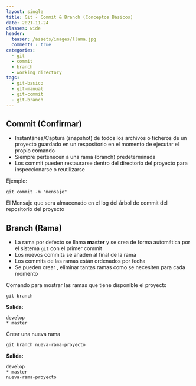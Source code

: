 ```yaml
---
layout: single
title: Git - Commit & Branch (Conceptos Básicos)
date: 2021-11-24
classes: wide
header:
  teaser: /assets/images/llama.jpg
  comments : true
categories:
  - git
  - commit
  - branch
  - working directory
tags:
  - git-basico
  - git-manual
  - git-commit
  - git-branch
---
```


## Commit (Confirmar​)

* Instantánea/Captura (snapshot) de todos los archivos o ficheros de un proyecto guardado en un respositorio en el momento de ejecutar el propio comando
* Siempre pertenecen a una rama (branch) predeterminada
* Los commit pueden restaurarse dentro del directorio del proyecto para inspeccionarse o reutilizarse

Ejemplo:

    git commit -m "mensaje"

El Mensaje que sera almacenado en el log del árbol de commit del repositorio del proyecto

## Branch (Rama)

* La rama por defecto se llama **master** y se crea de forma automática por el sistema ``git`` con el primer commit
* Los nuevos commits se añaden al final de la rama
* Los commits de las ramas están ordenados por fecha
* Se pueden crear , eliminar tantas ramas como se necesiten para cada momento

Comando para mostrar las ramas que tiene disponible el proyecto

    git branch 

**Salida:**

    develop
    * master

Crear una nueva rama

    git branch nueva-rama-proyecto

**Salida:**

    develop
    * master
    nueva-rama-proyecto

















































































